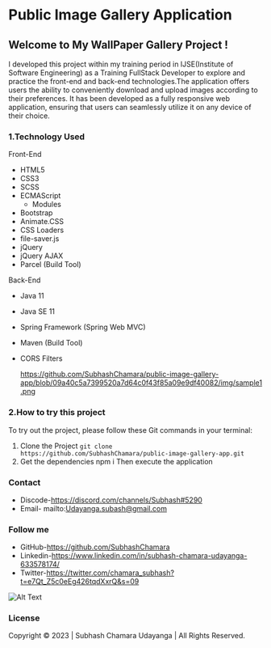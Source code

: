 # Public Image Gallery Application

## Welcome to My WallPaper Gallery Project !

I developed this project within my training period in IJSE(Institute of Software Engineering) as a Training FullStack Developer to explore and practice the front-end and back-end technologies.The application offers users the ability to conveniently download and upload images according to their preferences. It has been developed as a fully responsive web application, ensuring that users can seamlessly utilize it on any device of their choice.


### 1.Technology Used

Front-End
- HTML5
- CSS3
- SCSS
- ECMAScript
    - Modules
- Bootstrap
- Animate.CSS
- CSS Loaders
- file-saver.js
- jQuery
- jQuery AJAX
- Parcel (Build Tool)

Back-End
- Java 11
- Java SE 11
- Spring Framework (Spring Web MVC)
- Maven (Build Tool)
- CORS Filters

  https://github.com/SubhashChamara/public-image-gallery-app/blob/09a40c5a7399520a7d64c0f43f85a09e9df40082/img/sample1.png

### 2.How to try this project
  
  To try out the project, please follow these Git commands in your terminal:
  1. Clone the Project 
    ```
    git clone https://github.com/SubhashChamara/public-image-gallery-app.git
    ```
  3. Get the dependencies
    npm i
  Then execute the application  
  
### Contact
 
-  Discode-https://discord.com/channels/Subhash#5290
-  Email-  mailto:Udayanga.subash@gmail.com
    
### Follow me

- GitHub-https://github.com/SubhashChamara
- Linkedin-https://www.linkedin.com/in/subhash-chamara-udayanga-633578174/
- Twitter-https://twitter.com/chamara_subhash?t=e7Qt_Z5c0eEg426tqdXxrQ&s=09

![Alt Text](Screenshot%20from%202023-07-07%2011-57-05.png)


### License
Copyright &copy; 2023 | Subhash Chamara Udayanga | All Rights Reserved.
